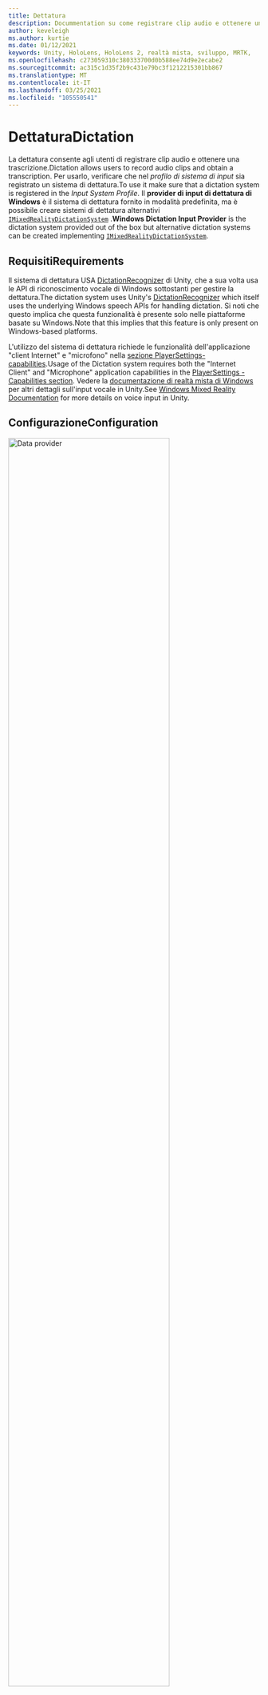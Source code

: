 ```yaml
---
title: Dettatura
description: Docummentation su come registrare clip audio e ottenere una trascrizione in MRTK
author: keveleigh
ms.author: kurtie
ms.date: 01/12/2021
keywords: Unity, HoloLens, HoloLens 2, realtà mista, sviluppo, MRTK,
ms.openlocfilehash: c273059310c380333700d0b588ee74d9e2ecabe2
ms.sourcegitcommit: ac315c1d35f2b9c431e79bc3f1212215301bb867
ms.translationtype: MT
ms.contentlocale: it-IT
ms.lasthandoff: 03/25/2021
ms.locfileid: "105550541"
---
```

# <a name="dictation"></a><span data-ttu-id="97f25-104">Dettatura</span><span class="sxs-lookup"><span data-stu-id="97f25-104">Dictation</span></span>

<span data-ttu-id="97f25-105">La dettatura consente agli utenti di registrare clip audio e ottenere una trascrizione.</span><span class="sxs-lookup"><span data-stu-id="97f25-105">Dictation allows users to record audio clips and obtain a transcription.</span></span> <span data-ttu-id="97f25-106">Per usarlo, verificare che nel *profilo di sistema di input* sia registrato un sistema di dettatura.</span><span class="sxs-lookup"><span data-stu-id="97f25-106">To use it make sure that a dictation system is registered in the *Input System Profile*.</span></span> <span data-ttu-id="97f25-107">Il **provider di input di dettatura di Windows** è il sistema di dettatura fornito in modalità predefinita, ma è possibile creare sistemi di dettatura alternativi [`IMixedRealityDictationSystem`](xref:Microsoft.MixedReality.Toolkit.Input.IMixedRealityDictationSystem) .</span><span class="sxs-lookup"><span data-stu-id="97f25-107">**Windows Dictation Input Provider** is the dictation system provided out of the box but alternative dictation systems can be created implementing [`IMixedRealityDictationSystem`](xref:Microsoft.MixedReality.Toolkit.Input.IMixedRealityDictationSystem).</span></span>

## <a name="requirements"></a><span data-ttu-id="97f25-108">Requisiti</span><span class="sxs-lookup"><span data-stu-id="97f25-108">Requirements</span></span>

<span data-ttu-id="97f25-109">Il sistema di dettatura USA [DictationRecognizer](https://docs.unity3d.com/ScriptReference/Windows.Speech.DictationRecognizer.html) di Unity, che a sua volta usa le API di riconoscimento vocale di Windows sottostanti per gestire la dettatura.</span><span class="sxs-lookup"><span data-stu-id="97f25-109">The dictation system uses Unity's [DictationRecognizer](https://docs.unity3d.com/ScriptReference/Windows.Speech.DictationRecognizer.html) which itself uses the underlying Windows speech APIs for handling dictation.</span></span> <span data-ttu-id="97f25-110">Si noti che questo implica che questa funzionalità è presente solo nelle piattaforme basate su Windows.</span><span class="sxs-lookup"><span data-stu-id="97f25-110">Note that this implies that this feature is only present on Windows-based platforms.</span></span>

<span data-ttu-id="97f25-111">L'utilizzo del sistema di dettatura richiede le funzionalità dell'applicazione "client Internet" e "microfono" nella [sezione PlayerSettings-capabilities](https://docs.unity3d.com/Manual/class-PlayerSettingsWSA.html#Capabilities).</span><span class="sxs-lookup"><span data-stu-id="97f25-111">Usage of the Dictation system requires both the "Internet Client" and "Microphone" application capabilities in the [PlayerSettings - Capabilities section](https://docs.unity3d.com/Manual/class-PlayerSettingsWSA.html#Capabilities).</span></span>
<span data-ttu-id="97f25-112">Vedere la [documentazione di realtà mista di Windows](/windows/mixed-reality/voice-input-in-unity#dictation) per altri dettagli sull'input vocale in Unity.</span><span class="sxs-lookup"><span data-stu-id="97f25-112">See [Windows Mixed Reality Documentation](/windows/mixed-reality/voice-input-in-unity#dictation) for more details on voice input in Unity.</span></span>

## <a name="configuration"></a><span data-ttu-id="97f25-113">Configurazione</span><span class="sxs-lookup"><span data-stu-id="97f25-113">Configuration</span></span>

<img src="../images/input/DictationDataProvider.png" width="80%" class="center" alt="Data provider">

<span data-ttu-id="97f25-114">Dopo aver configurato un servizio di dettatura, è possibile usare lo [`DictationHandler`](xref:Microsoft.MixedReality.Toolkit.Input.DictationHandler) script per avviare e arrestare la registrazione delle sessioni e ottenere i risultati della trascrizione tramite UnityEvents.</span><span class="sxs-lookup"><span data-stu-id="97f25-114">Once you have a dictation service set up, you can use the [`DictationHandler`](xref:Microsoft.MixedReality.Toolkit.Input.DictationHandler) script to start and stop recording sessions and obtain the transcription results via UnityEvents.</span></span>

<img src="../images/input/DictationHandler.png" width="80%" alt="Dictation Handler" class="center">

- <span data-ttu-id="97f25-115">L' **ipotesi di dettatura** viene generata quando l'utente parla con trascrizioni iniziali e approssimative dell'audio acquisite finora.</span><span class="sxs-lookup"><span data-stu-id="97f25-115">**Dictation Hypothesis** is raised as the user speaks with early, rough transcriptions of the audio captured so far.</span></span>
- <span data-ttu-id="97f25-116">Il **risultato della dettatura** viene generato alla fine di ogni frase, ad esempio quando l'utente esegue la sospensione, con la trascrizione finale dell'audio acquisita finora.</span><span class="sxs-lookup"><span data-stu-id="97f25-116">**Dictation Result** is raised at the end of each sentence (i.e. when the user pauses) with the final transcription of the audio captured so far.</span></span>
- <span data-ttu-id="97f25-117">La **Dettatura completa** viene generata alla fine della sessione di registrazione con la trascrizione finale completa dell'audio.</span><span class="sxs-lookup"><span data-stu-id="97f25-117">**Dictation Complete** is raised at the end of the recording session with the full, final transcription of the audio.</span></span>
- <span data-ttu-id="97f25-118">L' **errore di dettatura** viene generato per segnalare gli errori nel servizio di dettatura.</span><span class="sxs-lookup"><span data-stu-id="97f25-118">**Dictation Error** is raised to inform of errors in the dictation service.</span></span> <span data-ttu-id="97f25-119">La trascrizione in questo caso contiene una descrizione dell'errore.</span><span class="sxs-lookup"><span data-stu-id="97f25-119">The transcription in this case contains a description of the error.</span></span>

## <a name="example-scene"></a><span data-ttu-id="97f25-120">Scena di esempio</span><span class="sxs-lookup"><span data-stu-id="97f25-120">Example scene</span></span>

<span data-ttu-id="97f25-121">La scena di **Dettatura** in `MRTK/Examples/Demos/Input/Scenes/Dictation` Mostra lo `DictationHandler` script in uso.</span><span class="sxs-lookup"><span data-stu-id="97f25-121">**Dictation** scene in `MRTK/Examples/Demos/Input/Scenes/Dictation` shows the `DictationHandler` script in use.</span></span> <span data-ttu-id="97f25-122">Se è necessario un maggiore controllo, è possibile estendere questo script o creare un'implementazione personalizzata [`IMixedRealityDictationHandler`](xref:Microsoft.MixedReality.Toolkit.Input.IMixedRealityDictationHandler) per ricevere direttamente gli eventi di dettatura.</span><span class="sxs-lookup"><span data-stu-id="97f25-122">If you need more control, you can either extend this script or create your own implementing [`IMixedRealityDictationHandler`](xref:Microsoft.MixedReality.Toolkit.Input.IMixedRealityDictationHandler) to receive dictation events directly.</span></span>

<img src="../images/input/DictationDemo.png" width="80%" alt="Dictation Demo" class="center">